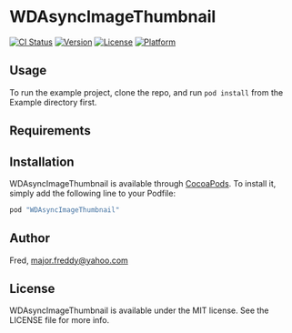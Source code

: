 # WDAsyncImageThumbnail

[![CI Status](http://img.shields.io/travis/Fred/WDAsyncImageThumbnail.svg?style=flat)](https://travis-ci.org/Fred/WDAsyncImageThumbnail)
[![Version](https://img.shields.io/cocoapods/v/WDAsyncImageThumbnail.svg?style=flat)](http://cocoapods.org/pods/WDAsyncImageThumbnail)
[![License](https://img.shields.io/cocoapods/l/WDAsyncImageThumbnail.svg?style=flat)](http://cocoapods.org/pods/WDAsyncImageThumbnail)
[![Platform](https://img.shields.io/cocoapods/p/WDAsyncImageThumbnail.svg?style=flat)](http://cocoapods.org/pods/WDAsyncImageThumbnail)

## Usage

To run the example project, clone the repo, and run `pod install` from the Example directory first.

## Requirements

## Installation

WDAsyncImageThumbnail is available through [CocoaPods](http://cocoapods.org). To install
it, simply add the following line to your Podfile:

```ruby
pod "WDAsyncImageThumbnail"
```

## Author

Fred, major.freddy@yahoo.com

## License

WDAsyncImageThumbnail is available under the MIT license. See the LICENSE file for more info.
